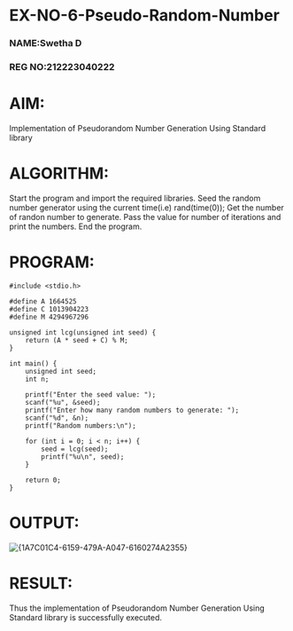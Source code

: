 # EX-NO-6-Pseudo-Random-Number
### NAME:Swetha D
### REG NO:212223040222
# AIM: 
Implementation of Pseudorandom Number Generation Using Standard library

# ALGORITHM:
Start the program and import the required libraries.
Seed the random number generator using the current time(i.e) rand(time(0));
Get the number of randon number to generate.
Pass the value for number of iterations and print the numbers.
End the program.

# PROGRAM:
```
#include <stdio.h>

#define A 1664525
#define C 1013904223
#define M 4294967296

unsigned int lcg(unsigned int seed) {
    return (A * seed + C) % M;
}

int main() {
    unsigned int seed;
    int n;

    printf("Enter the seed value: ");
    scanf("%u", &seed);
    printf("Enter how many random numbers to generate: ");
    scanf("%d", &n);
    printf("Random numbers:\n");

    for (int i = 0; i < n; i++) {
        seed = lcg(seed);
        printf("%u\n", seed);
    }

    return 0;
}
```
# OUTPUT:
![{1A7C01C4-6159-479A-A047-6160274A2355}](https://github.com/user-attachments/assets/bfbe2e3c-9680-4a0a-b21d-e8cafe63ee02)

# RESULT:
Thus the implementation of Pseudorandom Number Generation Using Standard library is successfully executed.
